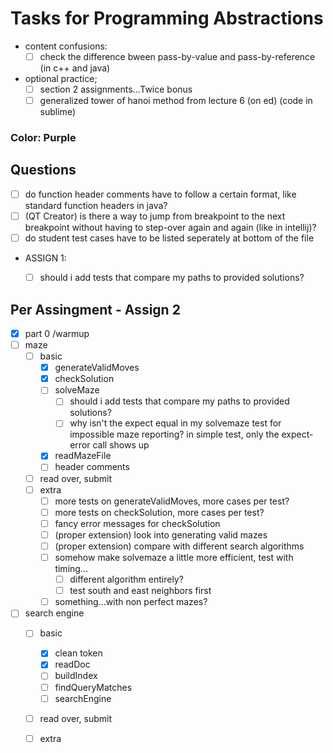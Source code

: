 # Tasks for Programming Abstractions

- content confusions:
	- [ ] check the difference bween pass-by-value and pass-by-reference (in c++ and java)
- optional practice;
	- [ ] section 2 assignments...Twice bonus
	- [ ] generalized tower of hanoi method from lecture 6 (on ed) (code in sublime)
 
### Color: Purple


## Questions
- [ ] do function header comments have to follow a certain format, like standard function headers in java?
- [ ] (QT Creator) is there a way to jump from breakpoint to the next breakpoint without having to step-over again and again (like in intellij)?
- [ ] do student test cases have to be listed seperately at bottom of the file 
- ASSIGN 1:
	- [ ] should i add tests that compare my paths to provided solutions?

	
##  Per Assingment - Assign 2
- [x] part 0 /warmup
- [ ] maze
	- [ ] basic
		- [x] generateValidMoves
		- [x] checkSolution
		- [ ] solveMaze
			- [ ] should i add tests that compare my paths to provided solutions?
			- [ ] why isn't the expect equal in my solvemaze test for impossible maze reporting? in simple test, only the expect-error call shows up
		- [x] readMazeFile
		- [ ] header comments
	- [ ] read over, submit
	- [ ] extra
		- [ ] more tests on generateValidMoves, more cases per test?
		- [ ] more tests on checkSolution, more cases per test?
		- [ ] fancy error messages for checkSolution
		- [ ] (proper extension) look into generating valid mazes
		- [ ] (proper extension) compare with different search algorithms
		- [ ] somehow make solvemaze a little more efficient, test with timing...
			- [ ] different algorithm entirely?
			- [ ] test south and east neighbors first
		- [ ] something...with non perfect mazes?
- [ ] search engine
	- [ ] basic
		- [x] clean token
		- [x] readDoc
		- [ ] buildIndex
		- [ ] findQueryMatches
		- [ ] searchEngine
	- [ ] read over, submit
	- [ ] extra

